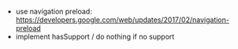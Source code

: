 - use navigation preload: https://developers.google.com/web/updates/2017/02/navigation-preload
- implement hasSupport / do nothing if no support